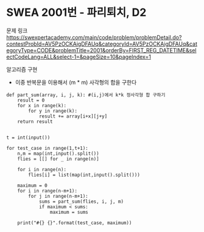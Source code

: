 # SWEA 2001번 - 파리퇴치, D2

문제 링크 <https://swexpertacademy.com/main/code/problem/problemDetail.do?contestProbId=AV5PzOCKAigDFAUq&categoryId=AV5PzOCKAigDFAUq&categoryType=CODE&problemTitle=2001&orderBy=FIRST_REG_DATETIME&selectCodeLang=ALL&select-1=&pageSize=10&pageIndex=1>

알고리즘 구현
* 이중 반복문을 이용해서 (m * m) 사각형의 합을 구한다

```
def part_sum(array, i, j, k): #(i,j)에서 k*k 정사각형 합 구하기
    result = 0
    for x in range(k):
        for y in range(k):
            result += array[i+x][j+y]
    return result

    
t = int(input())

for test_case in range(1,t+1):
    n,m = map(int,input().split())
    flies = [[] for _ in range(n)]

    for i in range(n):
        flies[i] = list(map(int,input().split()))

    maximum = 0
    for i in range(n-m+1):
        for j in range(n-m+1):
            sums = part_sum(flies, i, j, m)
            if maximum < sums:
                maximum = sums

    print("#{} {}".format(test_case, maximum))
```
